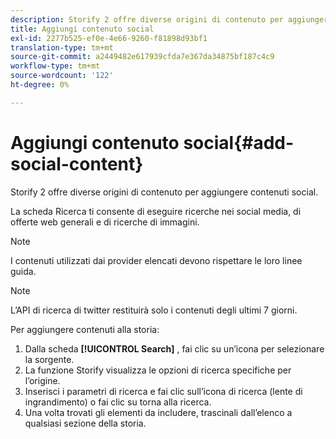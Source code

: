 ```yaml
---
description: Storify 2 offre diverse origini di contenuto per aggiungere contenuti social.
title: Aggiungi contenuto social
exl-id: 2277b525-ef0e-4e66-9260-f81898d93bf1
translation-type: tm+mt
source-git-commit: a2449482e617939cfda7e367da34875bf187c4c9
workflow-type: tm+mt
source-wordcount: '122'
ht-degree: 0%

---
```


# Aggiungi contenuto social{#add-social-content}

Storify 2 offre diverse origini di contenuto per aggiungere contenuti social.

La scheda Ricerca ti consente di eseguire ricerche nei social media, di offerte web generali e di ricerche di immagini.

>[!NOTE]
>
>I contenuti utilizzati dai provider elencati devono rispettare le loro linee guida.

>[!NOTE]
>
>L’API di ricerca di twitter restituirà solo i contenuti degli ultimi 7 giorni.

Per aggiungere contenuti alla storia:

1. Dalla scheda **[!UICONTROL Search]** , fai clic su un’icona per selezionare la sorgente.
1. La funzione Storify visualizza le opzioni di ricerca specifiche per l’origine.
1. Inserisci i parametri di ricerca e fai clic sull’icona di ricerca (lente di ingrandimento) o fai clic su torna alla ricerca.
1. Una volta trovati gli elementi da includere, trascinali dall’elenco a qualsiasi sezione della storia.

